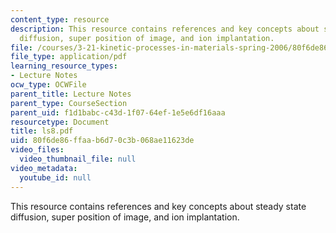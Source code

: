 ```yaml
---
content_type: resource
description: This resource contains references and key concepts about steady state
  diffusion, super position of image, and ion implantation.
file: /courses/3-21-kinetic-processes-in-materials-spring-2006/80f6de86ffaab6d70c3b068ae11623de_ls8.pdf
file_type: application/pdf
learning_resource_types:
- Lecture Notes
ocw_type: OCWFile
parent_title: Lecture Notes
parent_type: CourseSection
parent_uid: f1d1babc-c43d-1f07-64ef-1e5e6df16aaa
resourcetype: Document
title: ls8.pdf
uid: 80f6de86-ffaa-b6d7-0c3b-068ae11623de
video_files:
  video_thumbnail_file: null
video_metadata:
  youtube_id: null
---
```

This resource contains references and key concepts about steady state diffusion, super position of image, and ion implantation.

